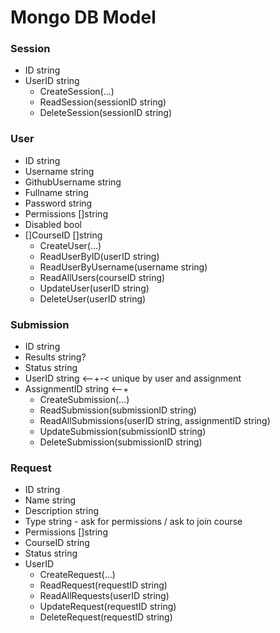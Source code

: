 # Mongo DB Model

### Session
- ID     string
- UserID string
  - CreateSession(...)
  - ReadSession(sessionID string)
  - DeleteSession(sessionID string)

### User
- ID             string
- Username       string
- GithubUsername string
- Fullname       string
- Password       string
- Permissions    []string
- Disabled       bool
- []CourseID     []string
  - CreateUser(...)
  - ReadUserByID(userID string)
  - ReadUserByUsername(username string)
  - ReadAllUsers(courseID string)
  - UpdateUser(userID string)
  - DeleteUser(userID string)

### Submission
- ID           string
- Results      string?
- Status       string
- UserID       string <--+-< unique by user and assignment
- AssignmentID string <--+
  - CreateSubmission(...)
  - ReadSubmission(submissionID string)
  - ReadAllSubmissions(userID string, assignmentID string)
  - UpdateSubmission(submissionID string)
  - DeleteSubmission(submissionID string)

<!-- ### Assignment
- ID          string
- Name        string
- Description string
- CreatedOn   time.Duration
- DueDate     time.Duration
- CourseID    string
  - CreateAssignment(...)
  - ReadAssignment(assignmentID string)
  - ReadAllAssignments(courseID string)
  - UpdateAssignment(assignmentID string)
  - DeleteAssignment(assignmentID string) -->

<!-- ### Course
- ID             string
- Name           string
- Description    string
- GithubRepoName string
  - CreateCourse(...)
  - ReadCourse(courseID string)
  - ReadAllCourses()
  - UpdateCourse(courseID string, ...)
  - DeleteCourse(courseID string) -->

### Request
- ID          string
- Name        string
- Description string
- Type        string - ask for permissions / ask to join course
- Permissions []string
- CourseID    string
- Status      string
- UserID
  - CreateRequest(...)
  - ReadRequest(requestID string)
  - ReadAllRequests(userID string)
  - UpdateRequest(requestID string)
  - DeleteRequest(requestID string)